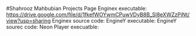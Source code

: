 #Shahrooz Mahbubian Projects Page
Enginex executable: https://drive.google.com/file/d/1fkefWOYwmCPuwVDyB8B_Sl8eXWZzPjNt/view?usp=sharing
Enginex source code: 
EngineY executable:
EngineY sourec code:
Neon Player execuatble:
